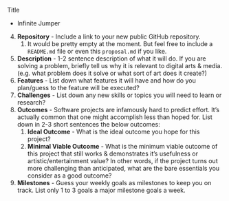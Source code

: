 Title
 - Infinite Jumper
4. **Repository** - Include a link to your new public GitHub repository. 
    1. It would be pretty empty at the moment. But feel free to include a `README.md` file or even this `proposal.md` if you like.
5. **Description** - 1-2 sentence description of what it will do. If you are solving a problem, briefly tell us why it is relevant to digital arts & media. (e.g. what problem does it solve or what sort of art does it create?)
6. **Features** - List down what features it will have and how do you plan/guess to the feature will be executed?
7. **Challenges** - List down any new skills or topics you will need to learn or research?
8. **Outcomes** - Software projects are infamously hard to predict effort. It’s actually common that one might accomplish less than hoped for. List down in 2-3 short sentences the below outcomes:
    1. **Ideal Outcome** - What is the ideal outcome you hope for this project?
    2. **Minimal Viable Outcome** - What is the minimum viable outcome of this project that still works & demonstrates it’s usefulness or artistic/entertainment value? 
    In other words, if the project turns out more challenging than anticipated, what are the bare essentials you consider as a good outcome?
9. **Milestones** - Guess your weekly goals as milestones to keep you on track. List only 1 to 3 goals a major milestone goals a week.
